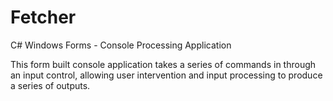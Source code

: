 # Fetcher
C# Windows Forms - Console Processing Application

This form built console application takes a series of commands in through an input control, allowing user intervention and input processing to produce a series of outputs.
